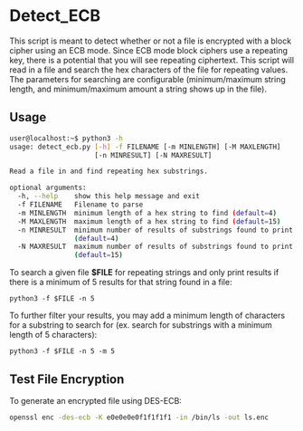 # Detect_ECB
This script is meant to detect whether or not a file is encrypted with a block cipher using an ECB mode. 
Since ECB mode block ciphers use a repeating key, there is a potential that you will see repeating ciphertext. 
This script will read in a file and search the hex characters of the file for repeating values. 
The parameters for searching are configurable (minimum/maximum string length, and minimum/maximum amount a string shows up in the file).

## Usage
```bash
user@localhost:~$ python3 -h
usage: detect_ecb.py [-h] -f FILENAME [-m MINLENGTH] [-M MAXLENGTH]
                     [-n MINRESULT] [-N MAXRESULT]

Read a file in and find repeating hex substrings.

optional arguments:
  -h, --help    show this help message and exit
  -f FILENAME   Filename to parse
  -m MINLENGTH  minimum length of a hex string to find (default=4)
  -M MAXLENGTH  maximum length of a hex string to find (default=15)
  -n MINRESULT  minimum number of results of substrings found to print
                (default=4)
  -N MAXRESULT  maximum number of results of substrings found to print
                (default=15)
```

To search a given file **$FILE** for repeating strings and only print results if there is a minimum of 5 results for that string found in a file:
```
python3 -f $FILE -n 5
```

To further filter your results, you may add a minimum length of characters for a substring to search for (ex. search for substrings with a minimum length of 5 characters):
```
python3 -f $FILE -n 5 -m 5
```


## Test File Encryption
To generate an encrypted file using DES-ECB:

```bash
openssl enc -des-ecb -K e0e0e0e0f1f1f1f1 -in /bin/ls -out ls.enc
```


